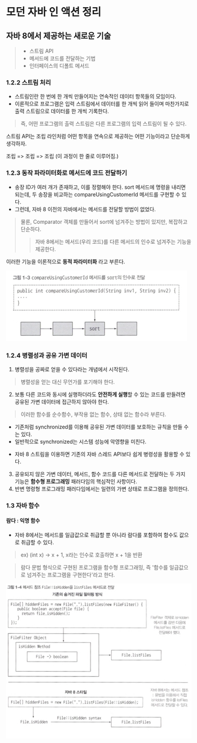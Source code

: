 # 모던 자바 인 액션 정리

## 자바 8에서 제공하는 새로운 기술
> - 스트림 API
> - 메서드에 코드를 전달하는 기법
> - 인터페이스의 디폴트 메서드

### 1.2.2 스트림 처리

- 스트림인란 한 번에 한 개씩 만들어지는 연속적인 데이터 항목들의 모임이다.
- 이론적으로 프로그램은 입력 스트림에서 데이터를 한 개씩 읽어 들이며 마찬가지로 출력 스트림으로 데이터를 한 개씩 기록한다.
> 즉, 어떤 프로그램의 출력 스트림은 다른 프로그램의 입력 스트림이 될 수 있다.

스트림 API는 조립 라인처럼 어떤 항목을 연속으로 제공하는 어떤 기능이라고 단순하게 생각하자.

조립 => 조립 => 조립 (이 과정이 한 줄로 이루어짐.)

### 1.2.3 동작 파라미터화로 메서드에 코드 전달하기
- 송장 ID가 여러 개가 존재하고, 이를 정렬해야 한다. sort 메서드에 명령을 내리면 되는데, 두 송장을 비교하는 compareUsingCustomerId 메서드를 구현할 수 있다.
- 그런데, 자바 8 이전의 자바에서는 메서드를 전달할 방법이 없었다.
> 물론, Comparator 객체를 만들어서 sort에 넘겨주는 방법이 있지만, 복잡하고 단순하다.
> > 자바 8에서는 메서드(우리 코드)를 다른 메서드의 인수로 넘겨주는 기능을 제공한다.

이러한 기능을 이론적으로 **동적 파라미터화** 라고 부른다.

![img.png](img.png)

### 1.2.4 병렬성과 공유 가변 데이터
1. 병렬성을 공짜로 얻을 수 있다라는 개념에서 시작된다.
> 병렬성을 얻는 대신 무언가를 포기해야 한다.

2. 보통 다른 코드와 동시에 실행하더라도 **안전하게 실행**할 수 있는 코드를 만들려면 공유된 가변 데이터에 접근하지 않아야 한다.
> 이러한 함수를 순수함수, 부작용 없는 함수, 상태 없는 함수라 부른다.

* 기존처럼 synchronized를 이용해 공유된 가변 데이터를 보호하는 규칙을 만들 수는 있다.
* 일반적으로 synchronized는 시스템 성능에 악영향을 미친다.
- 자바 8 스트림을 이용하면 기존의 자바 스레드 API보다 쉽게 병령성을 활용할 수 있다.

3. 공유되지 않은 가변 데이터, 메서드, 함수 코드를 다른 메서드로 전달하는 두 가지 기능은 **함수형 프로그래밍** 패러다임의 핵심적인 사항이다.
4. 반변 명령형 프로그래밍 패러다임에서는 일련의 가변 상태로 프로그램을 정의한다.

### 1.3 자바 함수
#### 람다 : 익명 함수
- 자바 8에서는 메서드를 일급값으로 취급할 뿐 아니라 람다를 포함하여 함수도 값으로 취급할 수 있다.   
> ex) (int x) -> x + 1, x라는 인수로 호출하면 x + 1을 반환  

> 람다 문법 형식으로 구현된 프로그램을 함수형 프로그래밍, 즉 '함수를 일급값으로 넘겨주는 프로그램을 구현한다'라고 한다.  

![img_1.png](img_1.png)